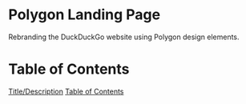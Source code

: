 <a name="description"/>

# Polygon Landing Page
Rebranding the DuckDuckGo website using Polygon design elements.

<a name="toc"/>

# Table of Contents
[Title/Description](#description)
[Table of Contents](#toc)

